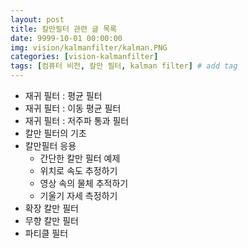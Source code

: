 ```yaml
---
layout: post
title: 칼만필터 관련 글 목록
date: 9999-10-01 00:00:00
img: vision/kalmanfilter/kalman.PNG
categories: [vision-kalmanfilter] 
tags: [컴퓨터 비전, 칼만 필터, kalman filter] # add tag
---
```


- 재귀 필터 : 평균 필터
- 재귀 필터 : 이동 평균 필터
- 재귀 필터 : 저주파 통과 필터
- 칼만 필터의 기초
- 칼만필터 응용
    - 간단한 칼만 필터 예제
    - 위치로 속도 추정하기
    - 영상 속의 물체 추적하기
    - 기울기 자세 측정하기
- 확장 칼만 필터
- 무향 칼만 필터
- 파티클 필터

<br>

